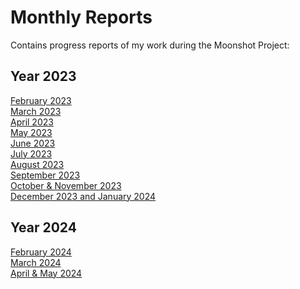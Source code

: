 # Monthly Reports
Contains progress reports of my work during the Moonshot Project:

## Year 2023

[February 2023](https://algosup-my.sharepoint.com/:w:/p/paul_nowak/EaWs-FR-enhKhbJvGvCzfDEBiZFSjrdC5nGs45nb-M24MA?e=Mhajlx) <br>
[March 2023](https://algosup-my.sharepoint.com/:w:/p/paul_nowak/EQiguIQwffdNkdXNngS4d5wBbgT9US5F67W2Xqj0B-SFVw?e=PYad98) <br>
[April 2023](https://algosup-my.sharepoint.com/:w:/p/paul_nowak/Edlui4P0ZlRDj5NaJdfouCoBr_Hqt7dx4XWbF8KUw-Bo5A?e=lc2JSA) <br> 
[May 2023](https://algosup-my.sharepoint.com/:w:/p/paul_nowak/ERRRUOwhSClPrs06HpMYdqoBDdBrRJ7qZjrcsoxKnoYseg?e=tnNDI3) <br> 
[June 2023](https://algosup-my.sharepoint.com/:w:/p/paul_nowak/EXJi_53ywhlBgTRfDWkG0vgBvbqZ3NuZRU-2J5PgtNc0IQ?e=Qmb6ei) <br> 
[July 2023](https://algosup-my.sharepoint.com/:w:/p/paul_nowak/EQaq0hPXr25PmmDyzdjwLXUBd4tOGBFH_UlRQOo3WZeCSQ?e=DiCvyX)<br> 
[August 2023](https://algosup-my.sharepoint.com/:w:/p/paul_nowak/Edby_ADv1nJJtl8bKmMA6NYB0cosEWuiPCYtFAzEoYYuNg?e=93aZ59)<br> 
[September 2023](https://algosup-my.sharepoint.com/:w:/p/paul_nowak/EXEOTw-otsNNtRGBJezpNbIB0bL-hPXtoOZlHxsTIZ4iIQ?e=AAkecS)<br>
[October & November 2023](https://algosup-my.sharepoint.com/:w:/p/paul_nowak/EbGwlOxrordLuUjHxJv7eOgBxeh-oSqjSV1e5SaBlTJsvQ?e=J2j6Kz)<br>
[December 2023 and January 2024](https://algosup-my.sharepoint.com/:w:/p/paul_nowak/Ea60N2qBvttMtHRxKy-3X3sBpnyFWl6M7jD_sn4ZfxPgLA?e=n5PkJg)<br>

## Year 2024

[February 2024](https://algosup-my.sharepoint.com/:w:/p/paul_nowak/EW4odl0CO4dAhlKwqPGwAXcBPAtnoViJvyIcUa6tAhIhqw?e=zzX2Yl) <br>
[March 2024](https://algosup-my.sharepoint.com/:w:/p/paul_nowak/Ed7qy9XG8KRLhOQ6oOUEf-kBrlvbp_TwnwvZCpedFCLKSA?e=WPfbw0) <br>
[April & May 2024](https://algosup-my.sharepoint.com/:w:/p/paul_nowak/EX5jK4atYPBBh9QuUP07doABJqtwyoIBhCTz08GE46nsOw?e=cLeNUo) <br>
